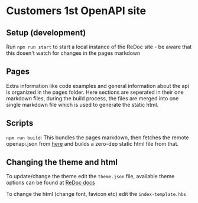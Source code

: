 # Customers 1st OpenAPI site

## Setup (development)

Run `npm run start` to start a local instance of the ReDoc site - be aware that this dosen't watch for changes in the pages markdown

## Pages

Extra information like code examples and general information about the api is organized in the pages folder. Here sections are seperated in their one markdown files, during the build process, the files are merged into one single markdown file which is used to generate the static html.

## Scripts

`npm run build`: This bundles the pages markdown, then fetches the remote openapi.json from [here](https://app.deltateq.com/doc/api/openapi.json) and builds a zero-dep static html file from that.

## Changing the theme and html

To update/change the theme edit the `theme.json` file, available theme options can be found at [ReDoc docs](https://redoc.ly/docs/api-reference-docs/configuration/theming/)

To change the html (change font, favicon etc) edit the `index-template.hbs`